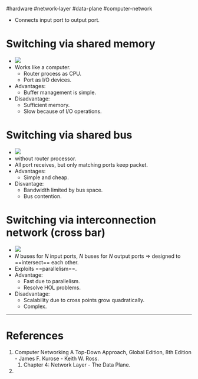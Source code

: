 #hardware #network-layer #data-plane #computer-network 

- Connects input port to output port.
# Switching via shared memory
- ![](Pasted%20image%2020240519113855.png)
- Works like a computer.
	- Router process as CPU.
	- Port as I/O devices.
- Advantages:
	- Buffer management is simple.
- Disadvantage:
	- Sufficient memory.
	- Slow because of I/O operations.
# Switching via shared bus
- ![](Pasted%20image%2020240519115552.png)
- without router processor.
- All port receives, but only matching ports keep packet.
- Advantages:
	- Simple and cheap.
- Disvantage:
	- Bandwidth limited by bus space.
	- Bus contention.
# Switching via interconnection network (cross bar)
- ![](Pasted%20image%2020240519120055.png)
- $N$ buses for $N$ input ports, $N$ buses for $N$ output ports $\Rightarrow$ designed to ==intersect== each other.
- Exploits ==parallelism==.
- Advantage:
	- Fast due to parallelism.
	- Resolve HOL problems.
- Disadvantage:
	- Scalability due to cross points grow quadratically.
	- Complex.

---
# References
1. Computer Networking  A Top-Down Approach, Global Edition, 8th Edition - James F. Kurose - Keith W. Ross.
	1. Chapter 4: Network Layer - The Data Plane.
2. 